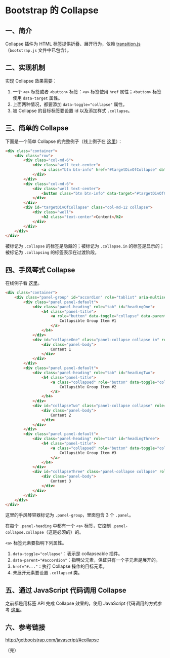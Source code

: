 # Bootstrap 的 Collapse

## 一、简介

Collapse 插件为 HTML 标签提供折叠、展开行为，依赖 [transition.js](http://getbootstrap.com/javascript/#transitions)（`bootstrap.js` 文件中已包含）。

## 二、实现机制

实现 Collapse 效果需要：

1. 一个 `<a>` 标签或者 `<button>` 标签：`<a>` 标签使用 `href` 属性；`<button>` 标签使用 `data-target` 属性。
2. 上面两种情况，都要添加 `data-toggle="collapse"` 属性。
3. 被 Collapse 的目标标签要设置 id 以及添加样式 `.collapse`。

## 三、简单的 Collapse

下面是一个简单 Collapse 的完整例子（线上例子在 [这里](http://codepen.io/zhangbao/full/JWGZbx/)）：

```html
<div class="container">
    <div class="row">
        <div class="col-md-6">
            <div class="well text-center">
                <a class="btn btn-info" href="#targetDivOfCollapse" data-toggle="collapse" role="button" aria-expanded="false" aria-controls="targetDivOfCollapse">Collapse by Link href</a>
            </div>
        </div>
        <div class="col-md-6">
            <div class="well text-center">
                <button class="btn btn-info" data-target="#targetDivOfCollapse" data-toggle="collapse" type="button" aria-expanded="false" aria-controls="targetDivOfCollapse">Collapse by Button data-target</a>
            </div>
        </div>
        <div id="targetDivOfCollapse" class="col-md-12 collapse">
            <div class="well">
                <h2 class="text-center">Content</h2>
            </div>
        </div>
    </div>
</div>
```

被标记为 `.collapse` 的标签是隐藏的；被标记为 `.collapse.in` 的标签是显示的；被标记为 `.collapsing` 的标签表示在过渡阶段。

## 四、手风琴式  Collapse

在线例子看 [这里](http://codepen.io/zhangbao/full/LWzXyp/)。

```html
<div class="container">
    <div class="panel-group" id="accordion" role="tablist" aria-multiselectable="true">
        <div class="panel panel-default">
            <div class="panel-heading" role="tab" id="headingOne">
                <h4 class="panel-title">
                    <a role="button" data-toggle="collapse" data-parent="#accordion" href="#collapseOne" aria-expanded="true" aria-controls="collapseOne">
                        Collapsible Group Item #1
                    </a>
                </h4>
            </div>
            <div id="collapseOne" class="panel-collapse collapse in" role="tabpanel" aria-labelledby="headingOne">
                <div class="panel-body">
                    Content 1
                </div>
            </div>
        </div>
        <div class="panel panel-default">
            <div class="panel-heading" role="tab" id="headingTwo">
                <h4 class="panel-title">
                    <a class="collapsed" role="button" data-toggle="collapse" data-parent="#accordion" href="#collapseTwo" aria-expanded="false" aria-controls="collapseTwo">
                        Collapsible Group Item #2
                    </a>
                </h4>
            </div>
            <div id="collapseTwo" class="panel-collapse collapse" role="tabpanel" aria-labelledby="headingTwo">
                <div class="panel-body">
                    Content 2
                </div>
            </div>
        </div>
        <div class="panel panel-default">
            <div class="panel-heading" role="tab" id="headingThree">
                <h4 class="panel-title">
                    <a class="collapsed" role="button" data-toggle="collapse" data-parent="#accordion" href="#collapseThree" aria-expanded="false" aria-controls="collapseThree">
                        Collapsible Group Item #3
                    </a>
                </h4>
            </div>
            <div id="collapseThree" class="panel-collapse collapse" role="tabpanel" aria-labelledby="headingThree">
                <div class="panel-body">
                    Content 3
                </div>
            </div>
        </div>
    </div>
</div>
```

这里的手风琴容器标记为 `.panel-group`，里面包含 3 个 `.panel`。

在每个 `.panel-heading` 中都有一个 `<a>` 标签，它控制 `.panel-collapse.collapse`（这是必须的）的。

`<a>` 标签元素要指明下列属性。

1. `data-toggle="collapse"`：表示是 collapseable 插件。
2. `data-parent="#accordion"`：指明父元素，保证只有一个子元素是展开的。
3. `href="#..."`：执行 Collapse 操作的目标元素。
4. 未展开元素要设置 `.collapsed` 类。

## 五、通过 JavaScript 代码调用 Collapse

之前都是用标签 API 完成 Collapse 效果的，使用 JavaScript 代码调用的方式参考 [这里](http://getbootstrap.com/javascript/#collapse)。

## 六、参考链接

http://getbootstrap.com/javascript/#collapse

（完）